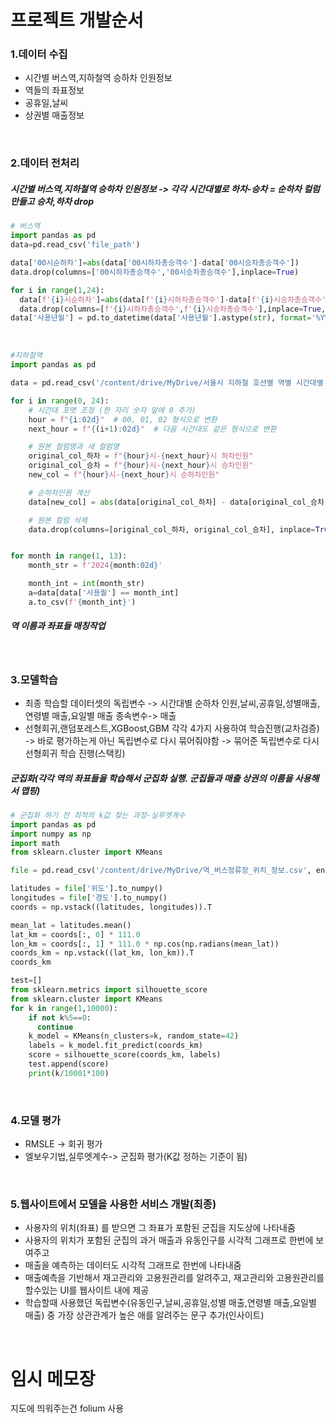 # 프로젝트 개발순서
### 1.데이터 수집
  - 시간별 버스역,지하철역 승하차 인원정보
  - 역들의 좌표정보
  - 공휴일,날씨
  - 상권별 매출정보
<br>

### 2.데이터 전처리
##### 시간별 버스역,지하철역 승하차 인원정보 -> 각각 시간대별로 하차-승차 = 순하차 컬럼 만들고 승차,하차 drop
```py
# 버스역
import pandas as pd
data=pd.read_csv('file_path')

data['00시순하차']=abs(data['00시하차총승객수']-data['00시승차총승객수'])
data.drop(columns=['00시하차총승객수','00시승차총승객수'],inplace=True)

for i in range(1,24):
  data[f'{i}시순하차']=abs(data[f'{i}시하차총승객수']-data[f'{i}시승차총승객수'])
  data.drop(columns=[f'{i}시하차총승객수',f'{i}시승차총승객수'],inplace=True,axis=1)
data['사용년월'] = pd.to_datetime(data['사용년월'].astype(str), format='%Y%m')
```
<br>

```py
#지하철역
import pandas as pd

data = pd.read_csv('/content/drive/MyDrive/서울시 지하철 호선별 역별 시간대별 승하차 인원 정보1 (1).csv')

for i in range(0, 24):
    # 시간대 포맷 조정 (한 자리 숫자 앞에 0 추가)
    hour = f"{i:02d}"  # 00, 01, 02 형식으로 변환
    next_hour = f"{(i+1):02d}"  # 다음 시간대도 같은 형식으로 변환

    # 원본 컬럼명과 새 컬럼명
    original_col_하차 = f"{hour}시-{next_hour}시 하차인원"
    original_col_승차 = f"{hour}시-{next_hour}시 승차인원"
    new_col = f"{hour}시-{next_hour}시 순하차인원"

    # 순하차인원 계산
    data[new_col] = abs(data[original_col_하차] - data[original_col_승차])

    # 원본 컬럼 삭제
    data.drop(columns=[original_col_하차, original_col_승차], inplace=True)


for month in range(1, 13):
    month_str = f'2024{month:02d}'

    month_int = int(month_str)
    a=data[data['사용월'] == month_int]
    a.to_csv(f'{month_int}')
```
##### 역 이름과 좌표들 매칭작업
<br>

### 3.모델학습
  - 최종 학습할 데이터셋의 독립변수 -> 시간대별 순하차 인원,날씨,공휴일,성별매출,연령별 매출,요일별 매출  종속변수-> 매출
  - 선형회귀,랜덤포레스트,XGBoost,GBM 각각 4가지 사용하여 학습진행(교차검증) -> 바로 평가하는게 아닌 독립변수로 다시 묶어줘야함 -> 묶어준 독립변수로 다시 선형회귀 학습 진행(스택킹)
##### 군집화(각각 역의 좌표들을 학습해서 군집화 실행. 군집들과 매출 상권의 이름을 사용해서 맵핑)
```py
# 군집화 하기 전 최적의 k값 찾는 과정-실루엣계수
import pandas as pd
import numpy as np
import math
from sklearn.cluster import KMeans

file = pd.read_csv('/content/drive/MyDrive/역_버스정류장_위치_정보.csv', encoding='cp949')

latitudes = file['위도'].to_numpy()
longitudes = file['경도'].to_numpy()
coords = np.vstack((latitudes, longitudes)).T

mean_lat = latitudes.mean()
lat_km = coords[:, 0] * 111.0
lon_km = coords[:, 1] * 111.0 * np.cos(np.radians(mean_lat))
coords_km = np.vstack((lat_km, lon_km)).T
coords_km

test=[]
from sklearn.metrics import silhouette_score
from sklearn.cluster import KMeans
for k in range(1,10000):
    if not k%5==0:
      continue
    k_model = KMeans(n_clusters=k, random_state=42)
    labels = k_model.fit_predict(coords_km)
    score = silhouette_score(coords_km, labels)
    test.append(score)
    print(k/10001*100)

```
<br>

### 4.모델 평가
  - RMSLE -> 회귀 평가
  - 엘보우기법,실루엣계수-> 군집화 평가(K값 정하는 기준이 됨)
<br>

### 5.웹사이트에서 모델을 사용한 서비스 개발(최종)
  - 사용자의 위치(좌표) 를 받으면 그 좌표가 포함된 군집을 지도상에 나타내줌
  - 사용자의 위치가 포함된 군집의 과거 매출과 유동인구를 시각적 그래프로 한번에 보여주고
  - 매출을 예측하는 데이터도 시각적 그래프로 한번에 나타내줌
  - 매출예측을 기반해서 재고관리와 고용원관리를 알려주고, 재고관리와 고용원관리를 할수있는 UI를 웹사이트 내에 제공
  - 학습할때 사용했던 독립변수(유동인구,날씨,공휴일,성별 매출,연령별 매출,요일별 매출) 중 가장 상관관계가 높은 애를 알려주는 문구 추가(인사이트)
<br>

# 임시 메모장
지도에 띄워주는건 folium 사용
